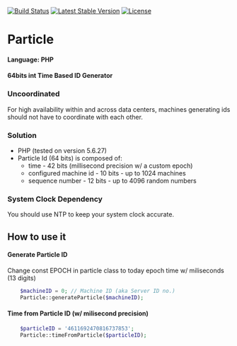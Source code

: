 [![Build Status](https://travis-ci.org/sschiau/Particle.svg?branch=master)](https://travis-ci.org/sschiau/Particle)
[![Latest Stable Version](https://poser.pugx.org/sschiau/particle/v/stable)](https://packagist.org/packages/sschiau/particle)
[![License](https://poser.pugx.org/sschiau/particle/license)](https://packagist.org/packages/sschiau/particle)

# Particle
#### Language: PHP
#### 64bits int Time Based ID Generator

### Uncoordinated
For high availability within and across data centers, machines generating ids should not have to coordinate with each other.

### Solution
* PHP (tested on version 5.6.27)
* Particle Id (64 bits) is composed of:
  * time - 42 bits (millisecond precision w/ a custom epoch)
  * configured machine id - 10 bits - up to 1024 machines
  * sequence number - 12 bits - up to 4096 random numbers

### System Clock Dependency
You should use NTP to keep your system clock accurate.

## How to use it
#### Generate Particle ID
Change const EPOCH in particle class to today epoch time w/ miliseconds (13 digits)

```PHP
	$machineID = 0; // Machine ID (aka Server ID no.)
	Particle::generateParticle($machineID);
```

#### Time from Particle ID (w/ milisecond precision)
```PHP
	$particleID = '4611692470816737853';
	Particle::timeFromParticle($particleID);
```
